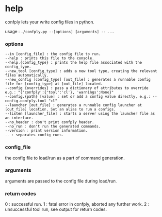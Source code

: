 # help

confply lets your write config files in python.

usage : `./confply.py --[options] [arguments] -- ...`


### options

	--in [config_file] : the config file to run.
	--help : prints this file to the console.
	--help.{config_type} : prints the help file associated with the config_type.
	--new_tool [config_type] : adds a new tool type, creating the relevant files automatically.
	--new_config [config_type] [out_file] : generates a runnable config file for [config_type] at [out_file] located.
	--config {overrides} : pass a dictionary of attributes to override e.g.: "{'confply':{'tool':'cl'}, 'warnings':None}"
	--config.{path} [value] : set or add a config value directly, e.g.: --config.confply.tool "cl"
	--launcher [out_file] : generates a runnable config launcher at [out_file] location. Set an alias to run a configs.
	--listen [launcher_file] : starts a server using the launcher file as an interface.
	--no_header : don't print confply header.
	--no_run : don't run the generated commands.
	--version : print version information.
	-- : separates config runs.


### config_file

the config file to load/run as a part of command generation.

### arguments

arguments are passed to the config file during load/run.

### return codes

0 : successful run.
1 : fatal error in confply, aborted any further work.
2 : unsuccessful tool run, see output for return codes.
